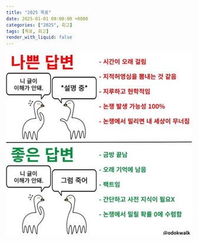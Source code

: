 ```yaml
---
title: "2025 목표"
date: 2025-01-01 00:00:00 +0800
categories: ["2025", 회고]
tags: [목표, 회고]
render_with_liquid: false
---
```


![1](/assets/img/welcome/welcome1.jpg)

